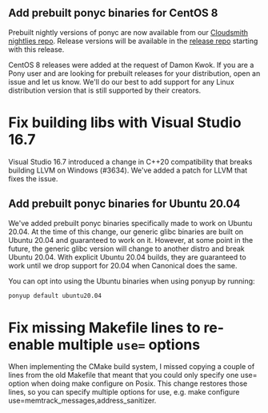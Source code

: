## Add prebuilt ponyc binaries for CentOS 8

Prebuilt nightly versions of ponyc are now available from our [Cloudsmith nightlies repo](https://cloudsmith.io/~ponylang/repos/nightlies/packages/). Release versions will be available in the [release repo](https://cloudsmith.io/~ponylang/repos/releases/packages/) starting with this release.

CentOS 8 releases were added at the request of Damon Kwok. If you are a Pony user and are looking for prebuilt releases for your distribution, open an issue and let us know. We'll do our best to add support for any Linux distribution version that is still supported by their creators.

# Fix building libs with Visual Studio 16.7

Visual Studio 16.7 introduced a change in C++20 compatibility that breaks building LLVM on Windows (#3634). We've added a patch for LLVM that fixes the issue.

## Add prebuilt ponyc binaries for Ubuntu 20.04

We've added prebuilt ponyc binaries specifically made to work on Ubuntu 20.04. At the time of this change, our generic glibc binaries are built on Ubuntu 20.04 and guaranteed to work on it. However, at some point in the future, the generic glibc version will change to another distro and break Ubuntu 20.04. With explicit Ubuntu 20.04 builds, they are guaranteed to work until we drop support for 20.04 when Canonical does the same.

You can opt into using the Ubuntu binaries when using ponyup by running:

```bash
ponyup default ubuntu20.04
```

# Fix missing Makefile lines to re-enable multiple `use=` options

When implementing the CMake build system, I missed copying a couple of lines from the old Makefile that meant that you could only specify one use= option when doing make configure on Posix. This change restores those lines, so you can specify multiple options for use, e.g. make configure use=memtrack_messages,address_sanitizer.


